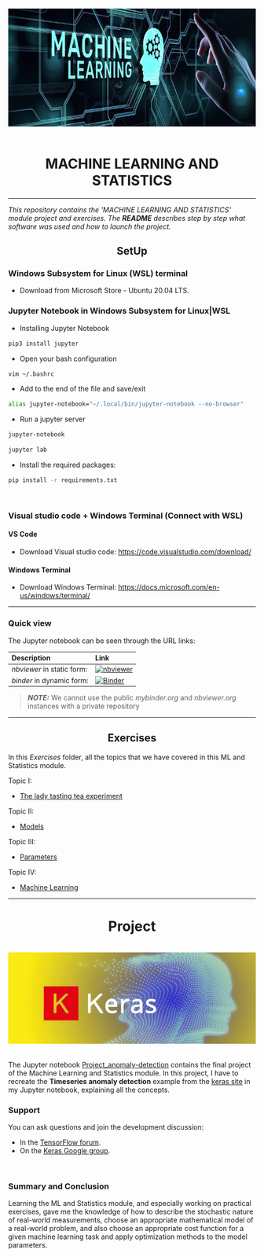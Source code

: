 
<br>

<center><img src="Img/Machine-Learning.jpeg"></center>

<br>

<div align="center">
<center><h1>MACHINE LEARNING AND STATISTICS</h1></center>
</div>

***

_This repository contains the 'MACHINE LEARNING AND STATISTICS' module project and exercises. The **README** describes step by step what software was used and how to launch the project._


<div align="center">
<center><h2>SetUp</h2></center>
</div>

###  Windows Subsystem for Linux (WSL) terminal

- Download from Microsoft Store - Ubuntu 20.04 LTS.


### Jupyter Notebook in Windows Subsystem for Linux|WSL

- Installing Jupyter Notebook

```sh
pip3 install jupyter
```

- Open your bash configuration

```sh
vim ~/.bashrc
```

- Add to the end of the file and save/exit

```sh
alias jupyter-notebook="~/.local/bin/jupyter-notebook --no-browser"
```

- Run a jupyter server

```sh
jupyter-notebook
```
```sh
jupyter lab
```

- Install the required packages:

```sh
pip install -r requirements.txt
```
<br>

###  Visual studio code + Windows Terminal (Connect with WSL)

#### VS Code

- Download Visual studio code: https://code.visualstudio.com/download/

#### Windows Terminal

- Download Windows Terminal: https://docs.microsoft.com/en-us/windows/terminal/

***
### Quick view

The Jupyter notebook can be seen through the URL links:

|    Description                      |                                                                  Link                         | 
|:------------------------------|:-------------------------------------------------------------------------------------------------------|
| *nbviewer* in static form:                    |  [![nbviewer](https://raw.githubusercontent.com/jupyter/design/master/logos/Badges/nbviewer_badge.svg)](https://nbviewer.org/github/Denio13/MACHINE_LEARNING_and_STATISTICS/tree/main/)                           |
| *binder* in dynamic form:                   | [![Binder](https://mybinder.org/badge_logo.svg)](https://mybinder.org/v2/gh/Denio13/MACHINE_LEARNING_and_STATISTICS/HEAD) 


> **_NOTE:_** We cannot use the public _mybinder.org_ and  _nbviewer.org_ instances with a private repository

---

<div align="center">
<center><h2>Exercises</h2></center>
</div>

In this *Exercises* folder, all the topics that we have covered in this ML and Statistics module. 

Topic I:
- [The lady tasting tea experiment](https://github.com/Denio13/MACHINE_LEARNING_and_STATISTICS/blob/main/Exercises/Exercise_week_01.ipynb)

Topic II:
- [Models](https://github.com/Denio13/MACHINE_LEARNING_and_STATISTICS/blob/main/Exercises/Exercise_week_02.ipynb)

Topic III:
- [Parameters](https://github.com/Denio13/MACHINE_LEARNING_and_STATISTICS/blob/main/Exercises/Exercise_week_07.ipynb)

Topic IV:
- [Machine Learning](https://github.com/Denio13/MACHINE_LEARNING_and_STATISTICS/blob/main/Exercises/Exercise_week_09.ipynb)
---



<div align="center">
<center><h1>Project</h1></center>
</div>
<br>

<center><img src="Img/keras.png"></center>

<br>

The Jupyter notebook [Project_anomaly-detection](https://github.com/Denio13/MACHINE_LEARNING_and_STATISTICS/blob/main/Project_anomaly-detection.ipynb) contains the final project of the Machine Learning and Statistics module.
In this project, I have to recreate the **Timeseries anomaly detection** example from the [keras site](https://keras.io/examples/timeseries/timeseries_anomaly_detection/) in my Jupyter notebook, explaining all the concepts.


### Support
You can ask questions and join the development discussion:

- In the [TensorFlow forum](https://discuss.tensorflow.org/).
- On the [Keras Google group](https://groups.google.com/g/keras-users).

<br>

### Summary and Conclusion

Learning the ML and Statistics module, and especially working on practical exercises, gave me the knowledge of how to describe the stochastic nature of real-world measurements, choose an appropriate mathematical model of a real-world problem, and also choose an appropriate cost function for a given machine learning
task and apply optimization methods to the model parameters.